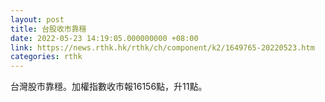 ```yaml
---
layout: post
title: 台股收市靠穩
date: 2022-05-23 14:19:05.000000000 +08:00
link: https://news.rthk.hk/rthk/ch/component/k2/1649765-20220523.htm
categories: rthk
---
```


台灣股市靠穩。加權指數收市報16156點，升11點。

